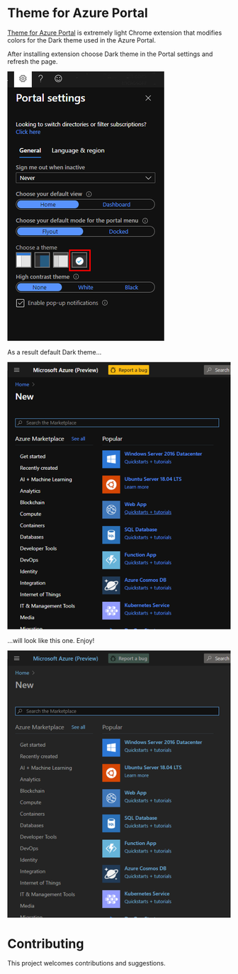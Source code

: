 # Theme for Azure Portal


[Theme for Azure Portal](https://chrome.google.com/webstore/detail/easy-theme-for-azure-port/jnfbljnollcdbbfmenlajfbnjgocifgc?hl=en-GB&authuser=0) is extremely light Chrome extension that modifies colors for the Dark theme used in the Azure Portal.

After installing extension choose Dark theme in the Portal settings and refresh the page.

![](images/demo_settings.png)

As a result default Dark theme...

![](images/demo_old.png)

...will look like this one.  Enjoy!

![](images/demo_new.png)

# Contributing

This project welcomes contributions and suggestions.